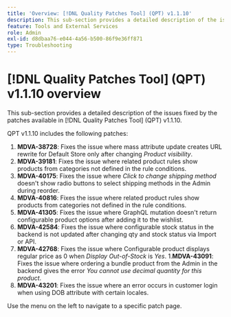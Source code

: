 ```yaml
---
title: 'Overview: [!DNL Quality Patches Tool] (QPT) v1.1.10'
description: This sub-section provides a detailed description of the issues fixed by the patches available in [!DNL Quality Patches Tool] (QPT) v1.1.10.
feature: Tools and External Services
role: Admin
exl-id: d8dbaa76-e044-4a56-b500-86f9e36ff871
type: Troubleshooting
---
```

# [!DNL Quality Patches Tool] (QPT) v1.1.10 overview

This sub-section provides a detailed description of the issues fixed by the patches available in [!DNL Quality Patches Tool] (QPT) v1.1.10.

QPT v1.1.10 includes the following patches:

1. **MDVA-38728**: Fixes the issue where mass attribute update creates URL rewrite for Default Store only after changing *Product visibility*.
1. **MDVA-39181**: Fixes the issue where related product rules show products from categories not defined in the rule conditions.
1. **MDVA-40175**: Fixes the issue where *Click to change shipping method* doesn't show radio buttons to select shipping methods in the Admin during reorder.
1. **MDVA-40816**: Fixes the issue where related product rules show products from categories not defined in the rule conditions.
1. **MDVA-41305**: Fixes the issue where GraphQL mutation doesn't return configurable product options after adding it to the wishlist.
1. **MDVA-42584**: Fixes the issue where configurable stock status in the backend is not updated after changing qty and stock status via Import or API.
1. **MDVA-42768**: Fixes the issue where Configurable product displays regular price as 0 when *Display Out-of-Stock* is *Yes*.
1.**MDVA-43091**: Fixes the issue where ordering a bundle product from the Admin in the backend gives the error *You cannot use decimal quantity for this product*.
1. **MDVA-43201**: Fixes the issue where an error occurs in customer login when using DOB attribute with certain locales.

Use the menu on the left to navigate to a specific patch page.
